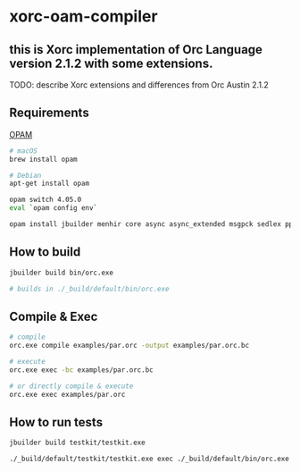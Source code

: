 # xorc-oam-compiler

## this is Xorc implementation of Orc Language version 2.1.2 with some extensions.

TODO: describe Xorc extensions and differences from Orc Austin 2.1.2

## Requirements

[OPAM](https://opam.ocaml.org/doc/Install.html)

```bash
# macOS
brew install opam

# Debian 
apt-get install opam

opam switch 4.05.0
eval `opam config env`

opam install jbuilder menhir core async async_extended msgpck sedlex ppx_jane benchmark
```

## How to build

```bash
jbuilder build bin/orc.exe

# builds in ./_build/default/bin/orc.exe

```

## Compile & Exec

```bash
# compile
orc.exe compile examples/par.orc -output examples/par.orc.bc

# execute
orc.exe exec -bc examples/par.orc.bc

# or directly compile & execute
orc.exe exec examples/par.orc
```


## How to run tests

```bash
jbuilder build testkit/testkit.exe

./_build/default/testkit/testkit.exe exec ./_build/default/bin/orc.exe -- tests-server
```



